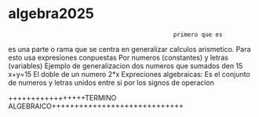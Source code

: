 # algebra2025
                                                   primero que es
                                                   
es una parte o rama que se centra en  generalizar calculos arismetico.
Para esto usa expresiones conpuestas Por numeros (constantes) y 
letras (variables)
Ejemplo de generalizacion
dos numeros que sumados den 15
x+y=15
El doble de un numero
2*x
Expreciones algebraicas:
Es el conjunto de numeros y letras unidos entre si por los signos de operacion

+++++++++++++++++TERMINO ALGEBRAICO+++++++++++++++++++++++++++++

